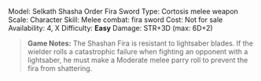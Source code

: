 Model: Selkath Shasha Order Fira Sword
Type: Cortosis melee weapon
Scale: Character
Skill: Melee combat: fira sword
Cost: Not for sale
Availability: 4, X
Difficulty: **Easy**
Damage: STR+3D (max: 6D+2)

> **Game Notes:** 
> The Shashan Fira is resistant to lightsaber blades. If the wielder rolls a catastrophic failure when fighting an opponent with a lightsaber, he must make a Moderate melee parry roll to prevent the fira from shattering.